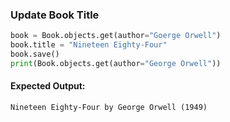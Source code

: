 ### Update Book Title

```python
book = Book.objects.get(author="Goerge Orwell")
book.title = "Nineteen Eighty-Four"
book.save()
print(Book.objects.get(author="George Orwell"))
```

#### Expected Output:
```
Nineteen Eighty-Four by George Orwell (1949)
```
